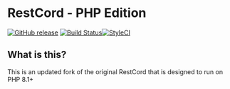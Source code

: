 RestCord - PHP Edition
======================

[![GitHub release](https://img.shields.io/github/release/restcord/restcord.svg)](https://www.github.com/restcord/restcord) [![Build Status](https://travis-ci.org/restcord/restcord.svg?branch=master)](https://travis-ci.org/restcord/restcord)[![StyleCI](https://styleci.io/repos/79310512/shield?branch=master)](https://styleci.io/repos/79310512)

What is this?
------------
This is an updated fork of the original RestCord that is designed to run on PHP 8.1+


